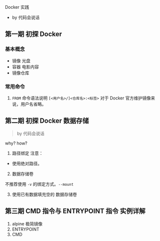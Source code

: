 Docker 实践

- by 代码会说话

## 第一期 初探 Docker

### 基本概念

- 镜像 光盘
- 容器 电影内容
- 镜像仓库

### 常用命令

1. `FROM` 命令语法说明 `[<用户名>/]<仓库名>:<标签>`
   对于 Docker 官方维护镜像来说，用户名省略。

## 第二期 初探 Docker 数据存储

> by 代码会说话

why?
how?

1. 路径绑定
   注意：

- 使用绝对路径。

2. 数据存储卷

不推荐使用 `-v` 的绑定方式。`--mount`

3. 使用已有数据填充空的 数据存储卷

## 第三期 CMD 指令与 ENTRYPOINT 指令 实例详解

1. alpine 极简镜像
2. ENTRYPOINT
3. CMD
